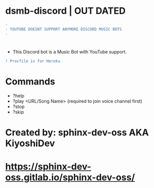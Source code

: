 # dsmb-discord | OUT DATED
```diff 
-                                                  
- YOUTUBE DOESNT SUPPORT ANYMORE DISCORD MUSIC BOTS
-                                                  
```
#


- This Discord bot is a Music Bot with YouTube support.

```diff
! Procfile is for Heroku
```

# Commands
- ?help
- ?play <URL/Song Name> (required to join voice channel first)
- ?stop
- ?skip


# Created by: sphinx-dev-oss AKA KiyoshiDev
# https://sphinx-dev-oss.gitlab.io/sphinx-dev-oss/

